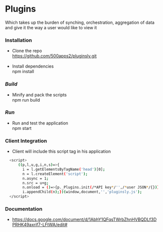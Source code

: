 # Plugins
Which takes up the burden of synching, orchestration, aggregation of data and give it the way a user would like to view it 

### Installation
* Clone the repo<br/>
https://github.com/500apps2/pluginsly.git<br/><br/>
* Install dependencies<br/>
npm install
### _Build_
* Minify and pack the scripts<br/>
npm run build<br/>
### _Run_
* Run and test the application<br/>
npm start

### Client Integration
* Client will include this script tag in his application<br />
```sh
  <script>
      ((p,l,u,g,i,n,s)=>{
        i = l.getElementsByTagName('head')[0];
        n = l.createElement('script');
        n.async = 1;
        n.src = u+g;
        n.onload = ()=>{p._Plugins.init(/*API key*/'',/*user JSON*/{})};
        i.appendChild(n);})(window,document,'','pluginsly.js');
  </script>
```    
### Documentation
* https://docs.google.com/document/d/1AbhY1QFqsTWrbZhnHVBQDLf3DPRHK49axrif7-LFtWA/edit#